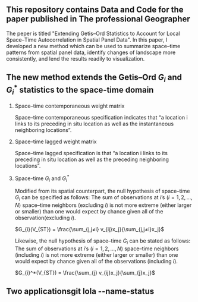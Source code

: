 ## This repository contains Data and Code for the paper published in The professional Geographer 
The peper is titled "Extending Getis–Ord Statistics to Account for Local
Space–Time Autocorrelation in Spatial Panel Data". In this paper, I developed a new method which can be used to summarize space–time patterns from spatial panel data, identify changes of landscape more consistently, and lend the results readily to visualization.

## The new method extends the Getis–Ord $G_{i}$ and $G_{i}^{*}$ statistics to the space-time domain
1. Space–time contemporaneous weight matrix
   
   Space–time contemporaneous specification indicates that “a location i links to its preceding in situ location as well as the instantaneous neighboring locations”.


2. Space–time lagged weight matrix 
    
    Space–time lagged specification is that “a location i links to its preceding in situ location as well as the preceding neighboring locations”.

3. Space-time $G_{i}$ and $G_{i}^{*}$
    
    Modified from its spatial counterpart, the null hypothesis of space–time $G_{i}$ can be specified as follows: The sum of observations at $i$’s ($i=1, 2, …,N$) space–time neighbors (excluding $i$) is not more extreme (either larger or smaller) than one would expect by chance given all of the observation(excluding $i$).

    $G_{i}(V_{ST}) = \frac{\sum_{j,j≠i} v_{ij}x_j}{\sum_{j,j≠i}x_j}$

    
    Likewise, the null hypothesis of space–time $G_{i}$ can be stated as follows: The sum of observations at $i$’s ($i=1, 2, …,N$) space–time neighbors (including $i$) is not more extreme (either larger or smaller) than one would expect by chance given all of the observations (including $i$).

    $G_{i}^*(V_{ST}) = \frac{\sum_{j} v_{ij}x_j}{\sum_{j}x_j}$

## Two applicationsgit lola --name-status



